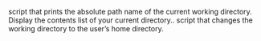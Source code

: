 script that prints the absolute path name of the current working directory.
Display the contents list of your current directory..
script that changes the working directory to the user’s home directory.
